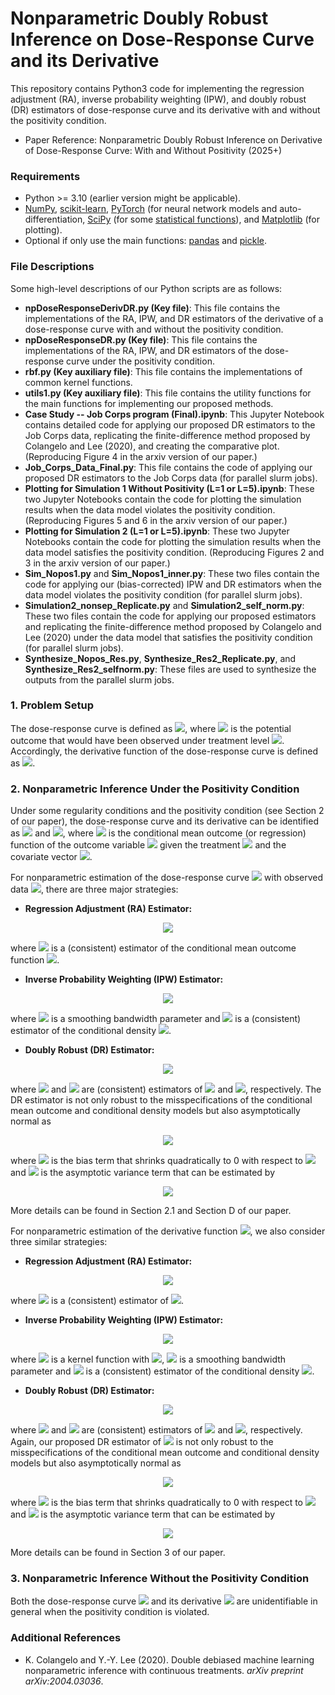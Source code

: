 # Nonparametric Doubly Robust Inference on Dose-Response Curve and its Derivative
This repository contains Python3 code for implementing the regression adjustment (RA), inverse probability weighting (IPW), and doubly robust (DR) estimators of dose-response curve and its derivative with and without the positivity condition.

- Paper Reference: Nonparametric Doubly Robust Inference on Derivative of Dose-Response Curve: With and Without Positivity (2025+)

### Requirements

- Python >= 3.10 (earlier version might be applicable).
- [NumPy](http://www.numpy.org/), [scikit-learn](https://scikit-learn.org/stable/), [PyTorch](https://pytorch.org/) (for neural network models and auto-differentiation, [SciPy](https://www.scipy.org/) (for some [statistical functions](https://docs.scipy.org/doc/scipy/reference/stats.html)), and [Matplotlib](https://matplotlib.org/) (for plotting).
- Optional if only use the main functions: [pandas](https://pandas.pydata.org/) and [pickle](https://docs.python.org/3/library/pickle.html).

### File Descriptions

Some high-level descriptions of our Python scripts are as follows:

- **npDoseResponseDerivDR.py (Key file)**: This file contains the implementations of the RA, IPW, and DR estimators of the derivative of a dose-response curve with and without the positivity condition.
- **npDoseResponseDR.py (Key file)**: This file contains the implementations of the RA, IPW, and DR estimators of the dose-response curve under the positivity condition.
- **rbf.py (Key auxiliary file)**: This file contains the implementations of common kernel functions.
- **utils1.py (Key auxiliary file)**: This file contains the utility functions for the main functions for implementing our proposed methods.
- **Case Study -- Job Corps program (Final).ipynb**: This Jupyter Notebook contains detailed code for applying our proposed DR estimators to the Job Corps data, replicating the finite-difference method proposed by Colangelo and Lee (2020), and creating the comparative plot. (Reproducing Figure 4 in the arxiv version of our paper.)
- **Job_Corps_Data_Final.py**: This file contains the code of applying our proposed DR estimators to the Job Corps data (for parallel slurm jobs).
- **Plotting for Simulation 1 Without Positivity (L=1 or L=5).ipynb**: These two Jupyter Notebooks contain the code for plotting the simulation results when the data model violates the positivity condition. (Reproducing Figures 5 and 6 in the arxiv version of our paper.)
- **Plotting for Simulation 2 (L=1 or L=5).ipynb**: These two Jupyter Notebooks contain the code for plotting the simulation results when the data model satisfies the positivity condition. (Reproducing Figures 2 and 3 in the arxiv version of our paper.)
- **Sim_Nopos1.py** and **Sim_Nopos1_inner.py**: These two files contain the code for applying our (bias-corrected) IPW and DR estimators when the data model violates the positivity condition (for parallel slurm jobs).
- **Simulation2_nonsep_Replicate.py** and **Simulation2_self_norm.py**: These two files contain the code for applying our proposed estimators and replicating the finite-difference method proposed by Colangelo and Lee (2020) under the data model that satisfies the positivity condition (for parallel slurm jobs).
- **Synthesize_Nopos_Res.py**, **Synthesize_Res2_Replicate.py**, and **Synthesize_Res2_selfnorm.py**: These files are used to synthesize the outputs from the parallel slurm jobs.


### 1. Problem Setup
The dose-response curve is defined as <img src="https://latex.codecogs.com/svg.latex?&space;t\mapsto\,m(t)=\mathbb{E}\left[Y(t)\right]"/>, where <img src="https://latex.codecogs.com/svg.latex?&space;Y(t)"/> is the potential outcome that would have been observed under treatment level <img src="https://latex.codecogs.com/svg.latex?&space;T=t"/>. Accordingly, the derivative function of the dose-response curve is defined as <img src="https://latex.codecogs.com/svg.latex?&space;t\mapsto\theta(t)=\frac{d}{dt}\mathbb{E}\left[Y(t)\right]"/>.

### 2. Nonparametric Inference Under the Positivity Condition

Under some regularity conditions and the positivity condition (see Section 2 of our paper), the dose-response curve and its derivative can be identified as <img src="https://latex.codecogs.com/svg.latex?&space;m(t)=\mathbb{E}\left[\mu(t,\mathbf{S})\right]"/> and <img src="https://latex.codecogs.com/svg.latex?&space;\theta(t)=\mathbb{E}\left[\frac{\partial}{\partial\,t}\mu(t,\mathbf{S})\right]"/>, where <img src="https://latex.codecogs.com/svg.latex?&space;\mu(t,\mathbf{s})=\mathbb{E}\left(Y|T=t,\mathbf{S}=\mathbf{s}\right)"/> is the conditional mean outcome (or regression) function of the outcome variable <img src="https://latex.codecogs.com/svg.latex?&space;Y\in\mathcal{Y}\subset\mathbb{R}"/> given the treatment <img src="https://latex.codecogs.com/svg.latex?&space;T=t\in\mathcal{T}\subset\mathbb{R}"/> and the covariate vector <img src="https://latex.codecogs.com/svg.latex?&space;\mathbf{S}=\mathbf{s}\in\mathcal{S}\subset\mathbb{R}^d"/>.

For nonparametric estimation of the dose-response curve <img src="https://latex.codecogs.com/svg.latex?&space;t\mapsto\,m(t)=\mathbb{E}\left[Y(t)\right]"/> with observed data <img src="https://latex.codecogs.com/svg.latex?&space;\left\{(Y_i,T_i,\mathbf{S}_i)\right\}_{i=1}^n"/>, there are three major strategies:

* **Regression Adjustment (RA) Estimator:**
<p align="center">
<img src="https://latex.codecogs.com/svg.latex?\large&space;\widehat{m}_{\mathrm{RA}}(t)=\frac{1}{n}\sum_{i=1}^n\widehat{\mu}(t,\mathbf{S}_i),"/>
</p>

where <img src="https://latex.codecogs.com/svg.latex?&space;\widehat{\mu}(t,\mathbf{s})"/> is a (consistent) estimator of the conditional mean outcome function <img src="https://latex.codecogs.com/svg.latex?&space;\mu(t,\mathbf{s})"/>.

* **Inverse Probability Weighting (IPW) Estimator:**
<p align="center">
<img src="https://latex.codecogs.com/svg.latex?&space;\widehat{m}_{\mathrm{IPW}}(t)=\frac{1}{nh}\sum_{i=1}^n\frac{Y_i\cdot\,K\left(\frac{T_i-t}{h}\right)}{\widehat{p}_{T|\mathbf{S}}(T_i|\mathbf{S}_i)},"/>
</p>

where <img src="https://latex.codecogs.com/svg.latex?&space;h>0"/> is a smoothing bandwidth parameter and <img src="https://latex.codecogs.com/svg.latex?&space;\widehat{p}_{T|\mathbf{S}}(t|\mathbf{s})"/> is a (consistent) estimator of the conditional density <img src="https://latex.codecogs.com/svg.latex?&space;p_{T|\mathbf{S}}(t|\mathbf{s})"/>.

* **Doubly Robust (DR) Estimator:**
<p align="center">
<img src="https://latex.codecogs.com/svg.latex?&space;\widehat{m}_{\mathrm{DR}}(t)=\frac{1}{nh}\sum_{i=1}^n\left\{\frac{K\left(\frac{T_i-t}{h}\right)}{\widehat{p}_{T|\mathbf{S}}(T_i|\mathbf{S}_i)}\cdot\left[Y_i-\widehat{\mu}(t,\mathbf{S}_i)\right]+h\cdot\widehat{\mu}(t,\mathbf{S}_i)\right\},"/>
</p>

where <img src="https://latex.codecogs.com/svg.latex?&space;\widehat{\mu}(t,\mathbf{s})"/> and <img src="https://latex.codecogs.com/svg.latex?&space;\widehat{p}_{T|\mathbf{S}}(t|\mathbf{s})"/> are (consistent) estimators of <img src="https://latex.codecogs.com/svg.latex?&space;\mu(t,\mathbf{s})"/> and <img src="https://latex.codecogs.com/svg.latex?&space;p_{T|\mathbf{S}}(t|\mathbf{s})"/>, respectively. The DR estimator is not only robust to the misspecifications of the conditional mean outcome and conditional density models but also asymptotically normal as
<p align="center">
<img src="https://latex.codecogs.com/svg.latex?&space;\sqrt{nh}\left[\widehat{m}_{\mathrm{DR}}(t)-m(t)-h^2B_m(t)\right]\stackrel{d}{\to}\mathcal{N}\left(0,V_m(t)\right),"/>
</p>

where <img src="https://latex.codecogs.com/svg.latex?&space;h^2B_m(t)"/> is the bias term that shrinks quadratically to 0 with respect to <img src="https://latex.codecogs.com/svg.latex?&space;h>0"/> and <img src="https://latex.codecogs.com/svg.latex?&space;V_m(t)"/> is the asymptotic variance term that can be estimated by
<p align="center">
<img src="https://latex.codecogs.com/svg.latex?&space;\widehat{V}_m(t)=\frac{1}{n}\sum_{i=1}^n\left\{\frac{K\left(\frac{T_i-t}{h}\right)}{\sqrt{h}\cdot\widehat{p}_{T|\mathbf{S}}(T_i|\mathbf{S}_i)}\left[Y_i-\widehat{\mu}(t,\mathbf{S}_i)\right]+\sqrt{h}\left[\widehat{\mu}(t,\mathbf{S}_i)-\widehat{m}_{\mathrm{DR}}(t)\right]\right\}^2."/>
</p>

More details can be found in Section 2.1 and Section D of our paper.

For nonparametric estimation of the derivative function <img src="https://latex.codecogs.com/svg.latex?&space;t\mapsto\theta(t)=\frac{d}{dt}\mathbb{E}\left[Y(t)\right]"/>, we also consider three similar strategies:

* **Regression Adjustment (RA) Estimator:**
<p align="center">
<img src="https://latex.codecogs.com/svg.latex?\large&space;\widehat{\theta}_{\mathrm{RA}}(t)=\frac{1}{n}\sum_{i=1}^n\widehat{\beta}(t,\mathbf{S}_i),"/>
</p>

where <img src="https://latex.codecogs.com/svg.latex?&space;\widehat{\beta}(t,\mathbf{s})"/> is a (consistent) estimator of <img src="https://latex.codecogs.com/svg.latex?&space;\beta(t,\mathbf{s})=\frac{\partial}{\partial\,t}\mu(t,\mathbf{s})"/>.

* **Inverse Probability Weighting (IPW) Estimator:**
<p align="center">
<img src="https://latex.codecogs.com/svg.latex?&space;\widehat{\theta}_{\mathrm{IPW}}(t)=\frac{1}{nh^2}\sum_{i=1}^n\frac{Y_i\left(\frac{T_i-t}{h}\right)K\left(\frac{T_i-t}{h}\right)}{\kappa_2\cdot\widehat{p}_{T|\mathbf{S}}(T_i|\mathbf{S}_i)},"/>
</p>

where <img src="https://latex.codecogs.com/svg.latex?&space;K:\mathbb{R}\to[0,\infty)"/> is a kernel function with <img src="https://latex.codecogs.com/svg.latex?&space;\kappa_2=\int\,u^2K(u)\,du"/>, <img src="https://latex.codecogs.com/svg.latex?&space;h>0"/> is a smoothing bandwidth parameter and <img src="https://latex.codecogs.com/svg.latex?&space;\widehat{p}_{T|\mathbf{S}}(t|\mathbf{s})"/> is a (consistent) estimator of the conditional density <img src="https://latex.codecogs.com/svg.latex?&space;p_{T|\mathbf{S}}(t|\mathbf{s})"/>.


* **Doubly Robust (DR) Estimator:**
<p align="center">
<img src="https://latex.codecogs.com/svg.latex?&space;\widehat{\theta}_{\mathrm{DR}}(t)=\frac{1}{nh}\sum_{i=1}^n\left\{\frac{\left(\frac{T_i-t}{h}\right)K\left(\frac{T_i-t}{h}\right)}{h\cdot\kappa_2\cdot\widehat{p}_{T|\mathbf{S}}(T_i|\mathbf{S}_i)}\cdot\left[Y_i-\widehat{\mu}(t,\mathbf{S}_i)-\left(T_i-t\right)\widehat{\beta}(t,\mathbf{S}_i)\right]+h\cdot\widehat{\beta}(t,\mathbf{S}_i)\right\},"/>
</p>

where <img src="https://latex.codecogs.com/svg.latex?&space;\widehat{\mu}(t,\mathbf{s}),\,\widehat{\beta}(t,\mathbf{s})"/> and <img src="https://latex.codecogs.com/svg.latex?&space;\widehat{p}_{T|\mathbf{S}}(t|\mathbf{s})"/> are (consistent) estimators of <img src="https://latex.codecogs.com/svg.latex?&space;\mu(t,\mathbf{s}),\,\beta(t,\mathbf{s})"/> and <img src="https://latex.codecogs.com/svg.latex?&space;p_{T|\mathbf{S}}(t|\mathbf{s})"/>, respectively. Again, our proposed DR estimator of <img src="https://latex.codecogs.com/svg.latex?&space;\theta(t)"/> is not only robust to the misspecifications of the conditional mean outcome and conditional density models but also asymptotically normal as
<p align="center">
<img src="https://latex.codecogs.com/svg.latex?&space;\sqrt{nh^3}\left[\widehat{\theta}_{\mathrm{DR}}(t)-\theta(t)-h^2B_{\theta}(t)\right]\stackrel{d}{\to}\mathcal{N}\left(0,V_{\theta}(t)\right),"/>
</p>

where <img src="https://latex.codecogs.com/svg.latex?&space;h^2B_{\theta}(t)"/> is the bias term that shrinks quadratically to 0 with respect to <img src="https://latex.codecogs.com/svg.latex?&space;h>0"/> and <img src="https://latex.codecogs.com/svg.latex?&space;V_{\theta}(t)"/> is the asymptotic variance term that can be estimated by
<p align="center">
<img src="https://latex.codecogs.com/svg.latex?&space;\widehat{V}_{\theta}(t)=\frac{1}{n}\sum_{i=1}^n\left\{\frac{\left(\frac{T_i-t}{h}\right)K\left(\frac{T_i-t}{h}\right)}{\sqrt{h}\cdot\kappa_2\cdot\widehat{p}_{T|\mathbf{S}}(T_i|\mathbf{S}_i)}\left[Y_i-\widehat{\mu}(t,\mathbf{S}_i)-(T_i-t)\widehat{\beta}(t,\mathbf{S}_i)\right]+\sqrt{h^3}\left[\widehat{\beta}(t,\mathbf{S}_i)-\widehat{\theta}_{\mathrm{DR}}(t)\right]\right\}^2."/>
</p>

More details can be found in Section 3 of our paper.

### 3. Nonparametric Inference Without the Positivity Condition

Both the dose-response curve  <img src="https://latex.codecogs.com/svg.latex?&space;m(t)=\mathbb{E}\left[Y(t)\right]"/> and its derivative <img src="https://latex.codecogs.com/svg.latex?&space;\theta(t)=\frac{d}{dt}\mathbb{E}\left[Y(t)\right]"/> are unidentifiable in general when the positivity condition is violated.

### Additional References

- K. Colangelo and Y.-Y. Lee (2020). Double debiased machine learning nonparametric inference with continuous treatments. _arXiv preprint arXiv:2004.03036_.
